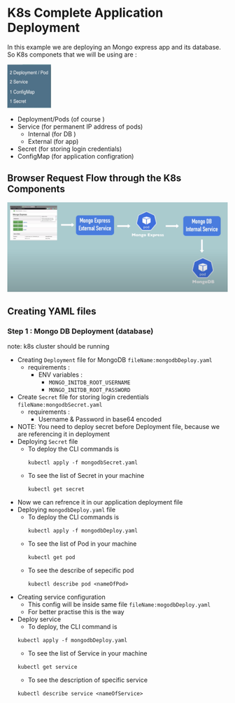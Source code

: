 # K8s Complete Application Deployment
In this example we are deploying an Mongo express app and its database. So K8s componets that we will be using are :

<img src="readmeImages/k8sComponentsUsed.png" data-canonical-src="" width="100" height="100" />

- Deployment/Pods (of course )
- Service (for permanent IP address of pods)
    - Internal (for DB )
    - External (for app)
- Secret (for storing login credentials)
- ConfigMap (for application configration)
## Browser Request Flow through the K8s Components
<img src="readmeImages/workflow.png" width="600" />

## Creating YAML files
### Step 1 : Mongo DB Deployment (database)
note: k8s cluster should be running
- Creating `Deployment` file for MongoDB `fileName:mongodbDeploy.yaml`
    - requirements :
        - ENV variables :
            - `MONGO_INITDB_ROOT_USERNAME`
            - `MONGO_INITDB_ROOT_PASSWORD` 
- Create `Secret` file for storing login credentials `fileName:mongodbSecret.yaml`
    - requirements :
        - Username & Password in base64 encoded
- NOTE: You need to deploy secret before Deployment file, because we are referencing it in deployment
- Deploying `Secret` file
    - To deploy the CLI commands is
        ```
        kubectl apply -f mongodbSecret.yaml
        ```
    - To see the list of Secret in your machine
        ```
        kubectl get secret
        ```
- Now we can refrence it in our application deployment file    
- Deploying `mongodbDeploy.yaml` file
    - To deploy the CLI commands is
        ```
        kubectl apply -f mongodbDeploy.yaml
        ```
    - To see the list of Pod in your machine
        ```
        kubectl get pod
        ```
    - To see the describe of sepecific pod
        ```
        kubectl describe pod <nameOfPod>
        ```
- Creating service configuration
    - This config will be inside same file `fileName:mogodbDeploy.yaml`
    - For better practise this is the way
- Deploy service 
    - To deploy, the CLI command is 
    ```
    kubectl apply -f mongodbDeploy.yaml
    ```    
    - To see the list of Service in your machine
    ```
    kubectl get service
    ```
    - To see the description of specific service
    ```
    kubectl describe service <nameOfService>
    ```